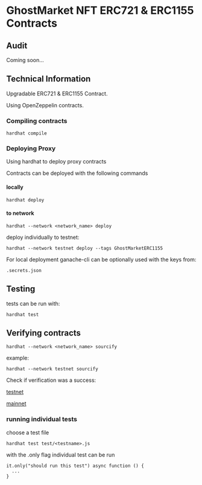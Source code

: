 # GhostMarket NFT ERC721 & ERC1155 Contracts
## Audit

Coming soon...
## Technical Information

Upgradable ERC721 & ERC1155 Contract.

Using OpenZeppelin contracts.
### Compiling contracts
```
hardhat compile
```
### Deploying Proxy

Using hardhat to deploy proxy contracts

Contracts can be deployed with the following commands

#### locally

```
hardhat deploy  

```

#### to network
```
hardhat --network <network_name> deploy
```

deploy individually to testnet:

```
hardhat --network testnet deploy --tags GhostMarketERC1155
```

For local deployment ganache-cli can be optionally used with the keys from:  

```
.secrets.json
```

## Testing

tests can be run with:

```
hardhat test
```

## Verifying contracts

```
hardhat --network <network_name> sourcify
```
example:
```
hardhat --network testnet sourcify
```
Check if verification was a success:

[testnet](https://cchain.explorer.avax-test.network/)

[mainnet](https://cchain.explorer.avax.network/)

### running individual tests

choose a test file
```
hardhat test test/<testname>.js
```

with the .only flag individual test can be run  
```
it.only("should run this test") async function () {
  ...
}
```



